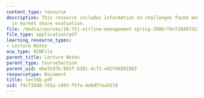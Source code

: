 ```yaml
---
content_type: resource
description: This resource includes information on challenges faced and the tasks
  in market share evaluation.
file: /media/courses/16-75j-airline-management-spring-2006/f4cf28d87d1ac891f5fa4ebd5faa557d_lect6b.pdf
file_type: application/pdf
learning_resource_types:
- Lecture Notes
ocw_type: OCWFile
parent_title: Lecture Notes
parent_type: CourseSection
parent_uid: ebe3197b-865f-b38c-4c71-e92fd68919d3
resourcetype: Document
title: lect6b.pdf
uid: f4cf28d8-7d1a-c891-f5fa-4ebd5faa557d
---
```

